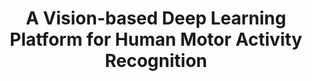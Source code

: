 ---
layout: "publication"
title: "A Vision-based Deep Learning Platform for Human Motor Activity Recognition"
type: "conference"
order: 181
year: 2023
authors: "Mobina Mobaraki, Anushree Bannadabhavi, Matthew J. Yedlin, and Bhushan Gopaluni"
journal: "In Proceedings of the 12th International Conference on Modern Circuits and Systems Technologies (MOCAST, To Appear)"
pdf: "2023C7_mobina_mocast.pdf"
thumbnail: "2023C7_mobina_mocast.png"
external_url: "https://ieeexplore.ieee.org/document/10176420"
image: "/assets/thumbnails/2023C7_mobina_mocast.png"
thumbnail_caption: "Fig. 2: Sample output of the pre-trained HPE model; The Gaussian probability of the joints is shown as a heatmap in the left figure. They are converted into coordinates and shown in light blue in the right picture."
description: "To track the body movement of patients with movement disorders, sensors such as Kinect cameras are not easily accessible. Recently-developed deep learning models, as a subset of Artificial Intelligence (AI), can analyze patients’ behavior from RGB images of smartphones. The Stacked Hourglass model is a novel pose estimation deep learning model which can accurately determine the location of body joints and a long shortterm memory network (LSTM) can determine the corresponding action by analyzing the kinematic behavior of the body joints. This study develops a deep learning model that uses RGB images from the UT-Kinect dataset as input and determines the action performed with 84.14 % accuracy. Specifically, our contributions are: (i) developed the preprocessing pipeline to use stack hourglass model on the UT-kinect dataset (ii) finetuning of the model to handle 20 joints (iii) Added a human action recognition component to accurately classify the actions performed. Our method can be an efficient replacement for the hardly-accessible Kinect cameras and can be used to analyze various diseases with movement disorders."
---